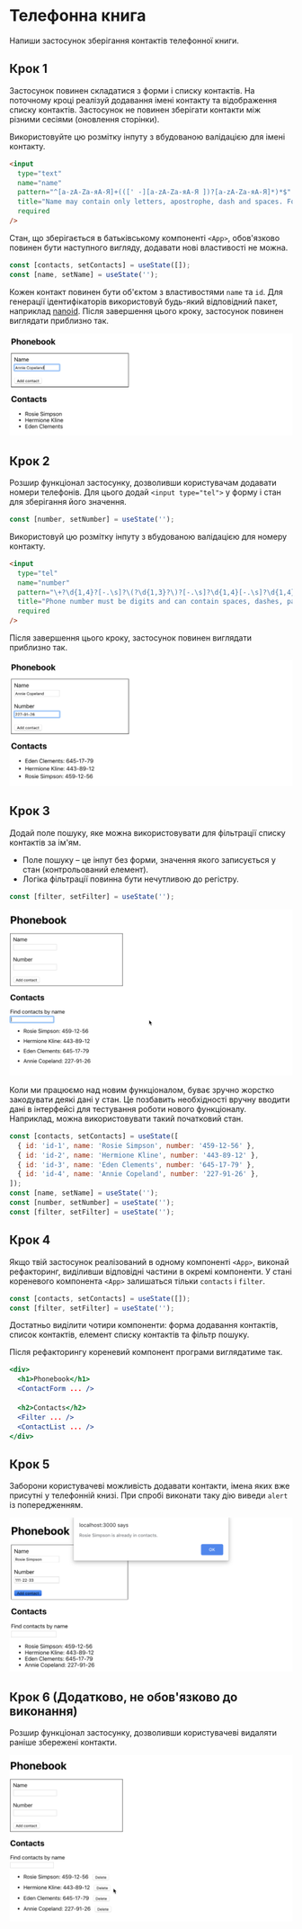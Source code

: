 # Телефонна книга

Напиши застосунок зберігання контактів телефонної книги.

## Крок 1

Застосунок повинен складатися з форми і списку контактів. На поточному кроці реалізуй додавання імені контакту та відображення списку контактів. Застосунок не повинен зберігати контакти між різними сесіями (оновлення сторінки).

Використовуйте цю розмітку інпуту з вбудованою валідацією для імені контакту.

```html
<input
  type="text"
  name="name"
  pattern="^[a-zA-Zа-яА-Я]+(([' -][a-zA-Zа-яА-Я ])?[a-zA-Zа-яА-Я]*)*$"
  title="Name may contain only letters, apostrophe, dash and spaces. For example Adrian, Jacob Mercer, Charles de Batz de Castelmore d'Artagnan"
  required
/>
```

Стан, що зберігається в батьківському компоненті `<App>`, обов'язково повинен бути наступного вигляду, додавати нові властивості не можна.

```jsx
const [contacts, setContacts] = useState([]);
const [name, setName] = useState('');
```

Кожен контакт повинен бути об'єктом з властивостями `name` та `id`. Для генерації ідентифікаторів використовуй будь-який відповідний пакет, наприклад [nanoid](https://www.npmjs.com/package/nanoid). Після завершення цього кроку, застосунок повинен виглядати приблизно так.

![preview](./assets/step-1.png)

## Крок 2

Розшир функціонал застосунку, дозволивши користувачам додавати номери телефонів. Для цього додай `<input type="tel">` у форму і стан для зберігання його значення.

```jsx
const [number, setNumber] = useState('');
```

Використовуй цю розмітку інпуту з вбудованою валідацією для номеру контакту.

```html
<input
  type="tel"
  name="number"
  pattern="\+?\d{1,4}?[-.\s]?\(?\d{1,3}?\)?[-.\s]?\d{1,4}[-.\s]?\d{1,4}[-.\s]?\d{1,9}"
  title="Phone number must be digits and can contain spaces, dashes, parentheses and can start with +"
  required
/>
```

Після завершення цього кроку, застосунок повинен виглядати приблизно так.

![preview](./assets/step-2.png)

## Крок 3

Додай поле пошуку, яке можна використовувати для фільтрації списку контактів за ім'ям.

- Поле пошуку – це інпут без форми, значення якого записується у стан (контрольований елемент).
- Логіка фільтрації повинна бути нечутливою до регістру.

```jsx
const [filter, setFilter] = useState('');
```

![preview](./assets/step-3.gif)

Коли ми працюємо над новим функціоналом, буває зручно жорстко закодувати деякі дані у стан. Це позбавить необхідності вручну вводити дані в інтерфейсі для тестування роботи нового функціоналу. Наприклад, можна використовувати такий початковий стан.

```jsx
const [contacts, setContacts] = useState([
  { id: 'id-1', name: 'Rosie Simpson', number: '459-12-56' },
  { id: 'id-2', name: 'Hermione Kline', number: '443-89-12' },
  { id: 'id-3', name: 'Eden Clements', number: '645-17-79' },
  { id: 'id-4', name: 'Annie Copeland', number: '227-91-26' },
]);
const [name, setName] = useState('');
const [number, setNumber] = useState('');
const [filter, setFilter] = useState('');
```

## Крок 4

Якщо твій застосунок реалізований в одному компоненті `<App>`, виконай рефакторинг, виділивши відповідні частини в окремі компоненти. У стані кореневого компонента `<App>` залишаться тільки `contacts` і `filter`.

```jsx
const [contacts, setContacts] = useState([]);
const [filter, setFilter] = useState('');
```

Достатньо виділити чотири компоненти: форма додавання контактів, список контактів, елемент списку контактів та фільтр пошуку.

Після рефакторингу кореневий компонент програми виглядатиме так.

```jsx
<div>
  <h1>Phonebook</h1>
  <ContactForm ... />

  <h2>Contacts</h2>
  <Filter ... />
  <ContactList ... />
</div>
```

## Крок 5

Заборони користувачеві можливість додавати контакти, імена яких вже присутні у телефонній книзі. При спробі виконати таку дію виведи `alert` із попередженням.

![preview](./assets/step-5.png)

## Крок 6 (Додатково, не обов'язково до виконання)

Розшир функціонал застосунку, дозволивши користувачеві видаляти раніше збережені контакти.

![preview](./assets/step-6.gif)
